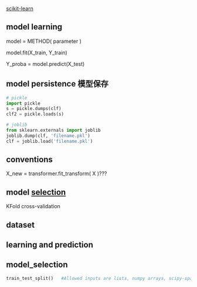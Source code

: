 [scikit-learn](http://scikit-learn.org/stable/tutorial/basic/tutorial.html)

## model learning
<!--模型加载-->
model = METHOD( parameter )
<!--训练模型-->
model.fit(X_train, Y_train) 
<!--模型预测-->
Y_proba = model.predict(X_test)

## model persistence 模型保存
```python
# pickle
import pickle
s = pickle.dumps(clf)
clf2 = pickle.loads(s)

# joblib
from sklearn.externals import joblib
joblib.dump(clf, 'filename.pkl') 
clf = joblib.load('filename.pkl') 
```
## conventions
<!--cast 数据类型转换-->
X_new = transformer.fit_transform( X )???
<!--refitting and updating parameters-->



## model [selection](http://scikit-learn.org/stable/tutorial/statistical_inference/model_selection.html)
<!--就是尝试了K次训练-->
KFold cross-validation  
<!--cross-validation generators-->
<!--grid search-->
## dataset
## learning and prediction

## model_selection
```python
train_test_split()   #Allowed inputs are lists, numpy arrays, scipy-sparse matrices or pandas dataframes.
```
